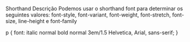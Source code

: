 Shorthand
Descrição
Podemos usar o shorthand font para determinar os seguintes valores: font-style, font-variant, font-weight, font-stretch, font-size, line-height e font-family

p {
  font: italic normal bold normal 3em/1.5 Helvetica, Arial, sans-serif;
}